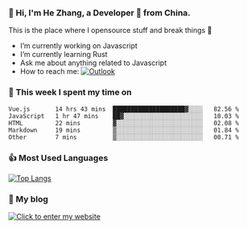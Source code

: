 ### 👋 Hi, I'm He Zhang, a Developer 🚀 from China.

This is the place where I opensource stuff and break things :rofl:

- I’m currently working on Javascript
- I’m currently learning Rust
- Ask me about anything related to Javascript
- How to reach me: [![Outlook](https://img.shields.io/badge/-Outlook-0078D4?style=flat&logo=Microsoft-Outlook&logoColor=white)](mailto:zhanghecool@outlook.com)

### 💪 This week I spent my time on 
<!--START_SECTION:waka-->
```text
Vue.js       14 hrs 43 mins  ████████████████████▓░░░░   82.56 % 
JavaScript   1 hr 47 mins    ██▓░░░░░░░░░░░░░░░░░░░░░░   10.03 % 
HTML         22 mins         ▓░░░░░░░░░░░░░░░░░░░░░░░░   02.08 % 
Markdown     19 mins         ▒░░░░░░░░░░░░░░░░░░░░░░░░   01.84 % 
Other        7 mins          ▒░░░░░░░░░░░░░░░░░░░░░░░░   00.71 % 
```
<!--END_SECTION:waka-->

### 👍 Most Used Languages
[![Top Langs](https://github-readme-stats.vercel.app/api/top-langs/?username=zhanghecool&layout=compact)](https://zhanghe.cool)

### 🌈 My blog 
[![Click to enter my website](https://cdn.jsdelivr.net/gh/zhanghecool/assets/images/gif/zhanghecools.gif)](https://zhanghe.cool)
